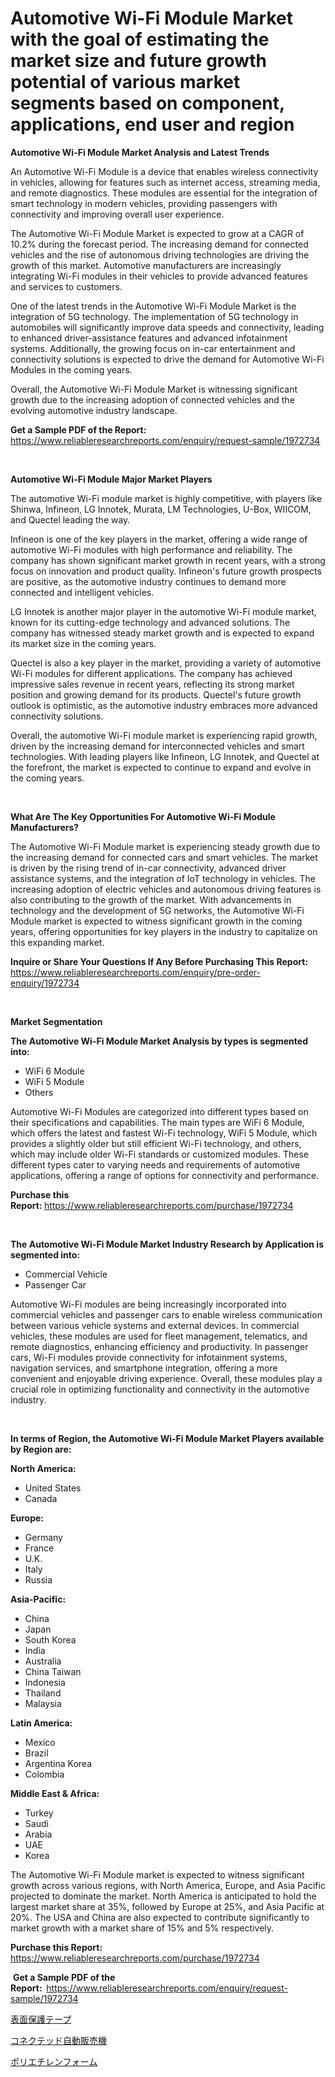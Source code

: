 <p><h1>Automotive Wi-Fi Module Market with the goal of estimating the market size and future growth potential of various market segments based on component, applications, end user and region</h1></p><p><strong>Automotive Wi-Fi Module Market Analysis and Latest Trends</strong></p>
<p><p>An Automotive Wi-Fi Module is a device that enables wireless connectivity in vehicles, allowing for features such as internet access, streaming media, and remote diagnostics. These modules are essential for the integration of smart technology in modern vehicles, providing passengers with connectivity and improving overall user experience.</p><p>The Automotive Wi-Fi Module Market is expected to grow at a CAGR of 10.2% during the forecast period. The increasing demand for connected vehicles and the rise of autonomous driving technologies are driving the growth of this market. Automotive manufacturers are increasingly integrating Wi-Fi modules in their vehicles to provide advanced features and services to customers.</p><p>One of the latest trends in the Automotive Wi-Fi Module Market is the integration of 5G technology. The implementation of 5G technology in automobiles will significantly improve data speeds and connectivity, leading to enhanced driver-assistance features and advanced infotainment systems. Additionally, the growing focus on in-car entertainment and connectivity solutions is expected to drive the demand for Automotive Wi-Fi Modules in the coming years.</p><p>Overall, the Automotive Wi-Fi Module Market is witnessing significant growth due to the increasing adoption of connected vehicles and the evolving automotive industry landscape.</p></p>
<p><strong>Get a Sample PDF of the Report:&nbsp;</strong> <a href="https://www.reliableresearchreports.com/enquiry/request-sample/1972734">https://www.reliableresearchreports.com/enquiry/request-sample/1972734</a></p>
<p>&nbsp;</p>
<p><strong>Automotive Wi-Fi Module Major Market Players</strong></p>
<p><p>The automotive Wi-Fi module market is highly competitive, with players like Shinwa, Infineon, LG Innotek, Murata, LM Technologies, U-Box, WIICOM, and Quectel leading the way. </p><p>Infineon is one of the key players in the market, offering a wide range of automotive Wi-Fi modules with high performance and reliability. The company has shown significant market growth in recent years, with a strong focus on innovation and product quality. Infineon's future growth prospects are positive, as the automotive industry continues to demand more connected and intelligent vehicles. </p><p>LG Innotek is another major player in the automotive Wi-Fi module market, known for its cutting-edge technology and advanced solutions. The company has witnessed steady market growth and is expected to expand its market size in the coming years. </p><p>Quectel is also a key player in the market, providing a variety of automotive Wi-Fi modules for different applications. The company has achieved impressive sales revenue in recent years, reflecting its strong market position and growing demand for its products. Quectel's future growth outlook is optimistic, as the automotive industry embraces more advanced connectivity solutions. </p><p>Overall, the automotive Wi-Fi module market is experiencing rapid growth, driven by the increasing demand for interconnected vehicles and smart technologies. With leading players like Infineon, LG Innotek, and Quectel at the forefront, the market is expected to continue to expand and evolve in the coming years.</p></p>
<p>&nbsp;</p>
<p><strong>What Are The Key Opportunities For Automotive Wi-Fi Module Manufacturers?</strong></p>
<p><p>The Automotive Wi-Fi Module market is experiencing steady growth due to the increasing demand for connected cars and smart vehicles. The market is driven by the rising trend of in-car connectivity, advanced driver assistance systems, and the integration of IoT technology in vehicles. The increasing adoption of electric vehicles and autonomous driving features is also contributing to the growth of the market. With advancements in technology and the development of 5G networks, the Automotive Wi-Fi Module market is expected to witness significant growth in the coming years, offering opportunities for key players in the industry to capitalize on this expanding market.</p></p>
<p><strong>Inquire or Share Your Questions If Any Before Purchasing This Report:</strong> <a href="https://www.reliableresearchreports.com/enquiry/pre-order-enquiry/1972734">https://www.reliableresearchreports.com/enquiry/pre-order-enquiry/1972734</a></p>
<p>&nbsp;</p>
<p><strong>Market Segmentation</strong></p>
<p><strong>The Automotive Wi-Fi Module Market Analysis by types is segmented into:</strong></p>
<p><ul><li>WiFi 6 Module</li><li>WiFi 5 Module</li><li>Others</li></ul></p>
<p><p>Automotive Wi-Fi Modules are categorized into different types based on their specifications and capabilities. The main types are WiFi 6 Module, which offers the latest and fastest Wi-Fi technology, WiFi 5 Module, which provides a slightly older but still efficient Wi-Fi technology, and others, which may include older Wi-Fi standards or customized modules. These different types cater to varying needs and requirements of automotive applications, offering a range of options for connectivity and performance.</p></p>
<p><strong>Purchase this Report:&nbsp;</strong><a href="https://www.reliableresearchreports.com/purchase/1972734">https://www.reliableresearchreports.com/purchase/1972734</a></p>
<p>&nbsp;</p>
<p><strong>The Automotive Wi-Fi Module Market Industry Research by Application is segmented into:</strong></p>
<p><ul><li>Commercial Vehicle</li><li>Passenger Car</li></ul></p>
<p><p>Automotive Wi-Fi modules are being increasingly incorporated into commercial vehicles and passenger cars to enable wireless communication between various vehicle systems and external devices. In commercial vehicles, these modules are used for fleet management, telematics, and remote diagnostics, enhancing efficiency and productivity. In passenger cars, Wi-Fi modules provide connectivity for infotainment systems, navigation services, and smartphone integration, offering a more convenient and enjoyable driving experience. Overall, these modules play a crucial role in optimizing functionality and connectivity in the automotive industry.</p></p>
<p>&nbsp;</p>
<p><strong>In terms of Region, the Automotive Wi-Fi Module Market Players available by Region are:</strong></p>
<p>
    <p> <strong> North America: </strong>
        <ul>
            <li>United States</li>
            <li>Canada</li>
        </ul>
        </p> 
    <p> <strong> Europe: </strong>
        <ul>
            <li>Germany</li>
            <li>France</li>
            <li>U.K.</li>
            <li>Italy</li>
            <li>Russia</li>
        </ul>
        </p> 
    <p> <strong> Asia-Pacific: </strong>
        <ul>
            <li>China</li>
            <li>Japan</li>
            <li>South Korea</li>
            <li>India</li>
            <li>Australia</li>
            <li>China Taiwan</li>
            <li>Indonesia</li>
            <li>Thailand</li>
            <li>Malaysia</li>
        </ul>
        </p> 
    <p> <strong> Latin America: </strong>
        <ul>
            <li>Mexico</li>
            <li>Brazil</li>
            <li>Argentina Korea</li>
            <li>Colombia</li>
        </ul>
        </p> 
    <p> <strong> Middle East & Africa: </strong>
        <ul>
            <li>Turkey</li>
            <li>Saudi</li>
            <li>Arabia</li>
            <li>UAE</li>
            <li>Korea</li>
        </ul>
    </p>
    </p>
<p><p>The Automotive Wi-Fi Module market is expected to witness significant growth across various regions, with North America, Europe, and Asia Pacific projected to dominate the market. North America is anticipated to hold the largest market share at 35%, followed by Europe at 25%, and Asia Pacific at 20%. The USA and China are also expected to contribute significantly to market growth with a market share of 15% and 5% respectively.</p></p>
<p><strong>Purchase this Report: </strong><a href="https://www.reliableresearchreports.com/purchase/1972734">https://www.reliableresearchreports.com/purchase/1972734</a></p>
<p>&nbsp;<strong>Get a Sample PDF of the Report:&nbsp;&nbsp;</strong><a href="https://www.reliableresearchreports.com/enquiry/request-sample/1972734">https://www.reliableresearchreports.com/enquiry/request-sample/1972734</a></p>
<p><strong></strong></p>
<p><p><a href="https://medium.com/@rusty-marie2024/%E8%A1%A8%E9%9D%A2%E4%BF%9D%E8%AD%B7%E3%83%86%E3%83%BC%E3%83%97%E5%B8%82%E5%A0%B4-2031%E5%B9%B4%E3%81%BE%E3%81%A7%E3%81%AE%E6%88%90%E5%8A%9F%E3%81%99%E3%82%8B%E3%83%93%E3%82%B8%E3%83%8D%E3%82%B9%E6%88%A6%E7%95%A5%E3%81%AE%E9%8D%B5-2023c3d67f14">表面保護テープ</a></p><p><a href="https://medium.com/@josephee58/%E6%8E%A5%E7%B6%9A%E5%9E%8B%E8%87%AA%E5%8B%95%E8%B2%A9%E5%A3%B2%E6%A9%9F%E3%81%AE%E5%B8%82%E5%A0%B4%E3%82%B7%E3%82%A7%E3%82%A2%E3%81%AE%E9%80%B2%E5%8C%96%E3%81%A8%E5%B8%82%E5%A0%B4%E6%88%90%E9%95%B7%E3%83%88%E3%83%AC%E3%83%B3%E3%83%892024%E5%B9%B4-2031%E5%B9%B4-3be235f2a1a9">コネクテッド自動販売機</a></p><p><a href="https://medium.com/@slbola/pe%E3%83%95%E3%82%A9%E3%83%BC%E3%83%A0%E5%B8%82%E5%A0%B4%E3%82%B7%E3%82%A7%E3%82%A2%E3%81%AE%E9%80%B2%E5%8C%96%E3%81%A8%E5%B8%82%E5%A0%B4%E6%88%90%E9%95%B7%E3%83%88%E3%83%AC%E3%83%B3%E3%83%892024%E5%B9%B4-2031%E5%B9%B4-23e19e2d8896">ポリエチレンフォーム</a></p></p>